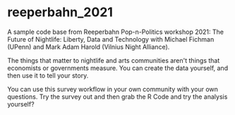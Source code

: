 # reeperbahn_2021

A sample code base from Reeperbahn Pop-n-Politics workshop 2021: The Future of Nightlife: Liberty, Data and Technology with Michael Fichman (UPenn) and Mark Adam Harold (Vilnius Night Alliance).

The things that matter to nightlife and arts communities aren't things that economists or governments measure. You can create the data yourself, and then use it to tell your story.

You can use this survey workflow in your own community with your own questions. Try the survey out and then grab the R Code and try the analysis yourself?